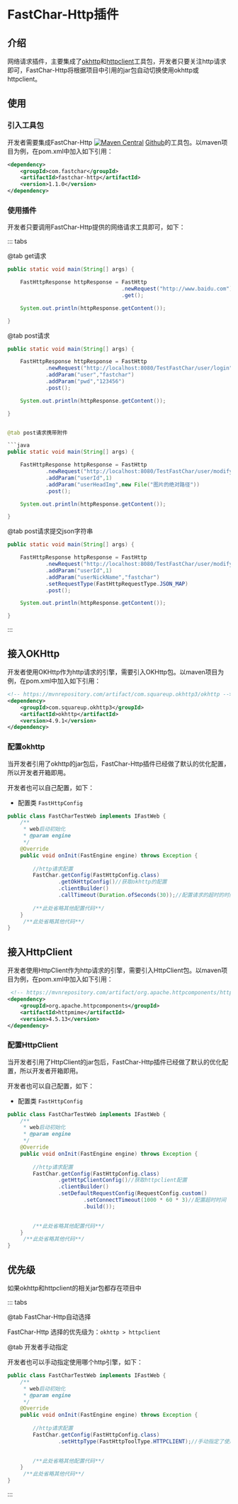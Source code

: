 # FastChar-Http插件

## 介绍
网络请求插件，主要集成了[okhttp](https://square.github.io/okhttp/)和[httpclient](http://hc.apache.org/httpcomponents-client-ga)工具包，开发者只要关注http请求即可，FastChar-Http将根据项目中引用的jar包自动切换使用okhttp或httpclient。

## 使用

### 引入工具包
开发者需要集成FastChar-Http [![Maven Central](https://img.shields.io/maven-central/v/com.fastchar/fastchar-http?label=maven-fastchar-http)](https://mvnrepository.com/artifact/com.fastchar/fastchar-http)
[Github](https://github.com/JanesenGit/FastChar-Http)的工具包。以maven项目为例，在pom.xml中加入如下引用：

```xml
<dependency>
    <groupId>com.fastchar</groupId>
    <artifactId>fastchar-http</artifactId>
    <version>1.1.0</version>
</dependency>
```

### 使用插件
开发者只要调用FastChar-Http提供的网络请求工具即可，如下：

::: tabs


@tab get请求

```java
public static void main(String[] args) {

    FastHttpResponse httpResponse = FastHttp
                                    .newRequest("http://www.baidu.com")
                                    .get();

    System.out.println(httpResponse.getContent());

}
```

@tab post请求

```java
public static void main(String[] args) {

    FastHttpResponse httpResponse = FastHttp
            .newRequest("http://localhost:8080/TestFastChar/user/login")
            .addParam("user","fastchar")
            .addParam("pwd","123456")
            .post();

    System.out.println(httpResponse.getContent());

}


@tab post请求携带附件

```java
public static void main(String[] args) {

    FastHttpResponse httpResponse = FastHttp
            .newRequest("http://localhost:8080/TestFastChar/user/modify")
            .addParam("userId",1)
            .addParam("userHeadImg",new File("图片的绝对路径"))
            .post();

    System.out.println(httpResponse.getContent());

}

```


@tab post请求提交json字符串

```java
public static void main(String[] args) {

    FastHttpResponse httpResponse = FastHttp
            .newRequest("http://localhost:8080/TestFastChar/user/modify")
            .addParam("userId",1)
            .addParam("userNickName","fastchar")
            .setRequestType(FastHttpRequestType.JSON_MAP)
            .post();

    System.out.println(httpResponse.getContent());

}

```



:::

## 接入OKHttp

开发者使用OKHttp作为http请求的引擎，需要引入OKHttp包。以maven项目为例，在pom.xml中加入如下引用：

```xml
<!-- https://mvnrepository.com/artifact/com.squareup.okhttp3/okhttp -->
<dependency>
    <groupId>com.squareup.okhttp3</groupId>
    <artifactId>okhttp</artifactId>
    <version>4.9.1</version>
</dependency>
```

### 配置okhttp
当开发者引用了okhttp的jar包后，FastChar-Http插件已经做了默认的优化配置，所以开发者开箱即用。

开发者也可以自己配置，如下：
- 配置类 `FastHttpConfig`

```java
public class FastCharTestWeb implements IFastWeb {
    /**
     * web启动初始化
     * @param engine
     */
    @Override
    public void onInit(FastEngine engine) throws Exception {
        
        //http请求配置
        FastChar.getConfig(FastHttpConfig.class)
                .getOkHttpConfig()//获取okhttp的配置
                .clientBuilder()
                .callTimeout(Duration.ofSeconds(30));//配置请求的超时的时间
        
        /**此处省略其他配置代码**/
    }
     /**此处省略其他代码**/
}

```




## 接入HttpClient

开发者使用HttpClient作为http请求的引擎，需要引入HttpClient包。以maven项目为例，在pom.xml中加入如下引用：

```xml
 <!-- https://mvnrepository.com/artifact/org.apache.httpcomponents/httpmime -->
<dependency>
    <groupId>org.apache.httpcomponents</groupId>
    <artifactId>httpmime</artifactId>
    <version>4.5.13</version>
</dependency>
```

### 配置HttpClient
当开发者引用了HttpClient的jar包后，FastChar-Http插件已经做了默认的优化配置，所以开发者开箱即用。

开发者也可以自己配置，如下：
- 配置类 `FastHttpConfig`

```java
public class FastCharTestWeb implements IFastWeb {
    /**
     * web启动初始化
     * @param engine
     */
    @Override
    public void onInit(FastEngine engine) throws Exception {
        
        //http请求配置
        FastChar.getConfig(FastHttpConfig.class)
                .getHttpClientConfig()//获取httpclient配置
                .clientBuilder()
                .setDefaultRequestConfig(RequestConfig.custom()
                        .setConnectTimeout(1000 * 60 * 3)//配置超时时间
                        .build());

        
        /**此处省略其他配置代码**/
    }
     /**此处省略其他代码**/
}

```

## 优先级
如果okhttp和httpclient的相关jar包都存在项目中

::: tabs

@tab FastChar-Http自动选择

FastChar-Http 选择的优先级为：`okhttp > httpclient `

@tab 开发者手动指定

开发者也可以手动指定使用哪个http引擎，如下：

```java
public class FastCharTestWeb implements IFastWeb {
    /**
     * web启动初始化
     * @param engine
     */
    @Override
    public void onInit(FastEngine engine) throws Exception {
        
        //http请求配置
        FastChar.getConfig(FastHttpConfig.class)
                .setHttpType(FastHttpToolType.HTTPCLIENT);//手动指定了使用httpclient

        
        /**此处省略其他配置代码**/
    }
     /**此处省略其他代码**/
}

```

:::